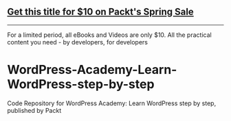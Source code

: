 ## [Get this title for $10 on Packt's Spring Sale](https://www.packt.com/V15746?utm_source=github&utm_medium=packt-github-repo&utm_campaign=spring_10_dollar_2022)
-----
For a limited period, all eBooks and Videos are only $10. All the practical content you need \- by developers, for developers

# WordPress-Academy-Learn-WordPress-step-by-step
Code Repository for WordPress Academy: Learn WordPress step by step, published by Packt
